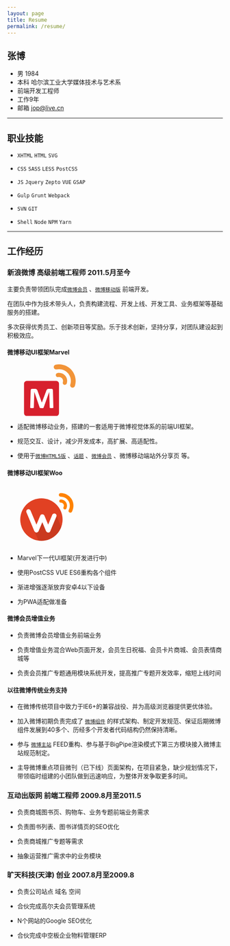 ```yaml
---
layout: page
title: Resume
permalink: /resume/
---
```


## 张博

- 男 1984
- 本科 哈尔滨工业大学媒体技术与艺术系
- 前端开发工程师
- 工作9年
- 邮箱 [jop@live.cn](mailto:jop@live.cn)

***

## 职业技能

- `XHTML` `HTML`  `SVG`

- `CSS` `SASS` `LESS` `PostCSS`

- `JS` `Jquery` `Zepto` `VUE` `GSAP`

- `Gulp` `Grunt` `Webpack`

- `SVN` `GIT`

- `Shell`  `Node` `NPM` `Yarn`


***

## 工作经历

### 新浪微博 高级前端工程师 2011.5月至今

主要负责带领团队完成[`微博会员`](http://new.vip.weibo.cn) 、[`微博移动版`](http://m.weibo.cn) 前端开发。

在团队中作为技术带头人，负责构建流程、开发上线、开发工具、业务框架等基础服务的搭建。

多次获得优秀员工、创新项目等奖励。乐于技术创新，坚持分享，对团队建设起到积极效应。

#### **微博移动UI框架Marvel**

<svg xmlns="http://www.w3.org/2000/svg"  viewBox="0 0 291.7 219.3" width="160">
  <path fill="#D7202D" d="M220.8 207.3c0 6.6-5.4 12-12 12h-125c-6.6 0-12-5.4-12-12v-125c0-6.6 5.4-12 12-12h125c6.6 0 12 5.4 12 12v125z"/>
  <path fill="#FFF" d="M196.8 183.3c0 .4-.1.8-.3 1.1-.2.3-.7.6-1.3.8-.6.2-1.4.4-2.4.5s-2.3.2-3.8.2-2.8-.1-3.8-.2-1.8-.3-2.4-.5c-.6-.2-1-.5-1.3-.8s-.4-.7-.4-1.1l-2-66.3h-.1l-23.6 66.2c-.2.5-.4 1-.8 1.4-.4.4-.9.6-1.5.8-.7.2-1.5.3-2.5.4-1 .1-2.2.1-3.7.1-1.4 0-2.6-.1-3.7-.2-1-.1-1.8-.3-2.5-.5s-1.2-.5-1.5-.8c-.4-.3-.6-.7-.8-1.2L115.7 117h-.1l-2 66.3c0 .4-.1.8-.3 1.1-.2.3-.7.6-1.3.8-.6.2-1.4.4-2.4.5-1 .1-2.3.2-3.8.2s-2.8-.1-3.8-.2-1.8-.3-2.4-.5c-.6-.2-1-.5-1.3-.8-.2-.3-.3-.7-.3-1.1l2-72.6c0-2.1.6-3.8 1.7-4.9 1.1-1.1 2.6-1.7 4.5-1.7H117c1.9 0 3.6.2 5 .5s2.6.8 3.6 1.6c1 .7 1.8 1.7 2.5 2.9s1.3 2.7 1.8 4.4l17.6 48.5h.3l18.3-48.4c.5-1.8 1.1-3.3 1.8-4.5.6-1.2 1.4-2.2 2.3-3 .9-.8 1.9-1.3 3.1-1.6 1.2-.3 2.5-.5 4.1-.5h11.1c1.1 0 2.1.1 2.9.4.8.3 1.5.7 2 1.3s.9 1.3 1.2 2.1c.3.8.4 1.8.4 2.8l1.8 72.7z"/>
  <path fill="#F29438" d="M273.6 23.3C256.1 3.9 230.4-3.5 206.5 1.5c-5.5 1.2-9 6.6-7.8 12.1 1.1 5.5 6.6 9 12.1 7.8 16.9-3.6 35.2 1.7 47.7 15.4 12.4 13.8 15.8 32.5 10.5 49-1.8 5.4 1.2 11.1 6.5 12.8 5.4 1.7 11.1-1.2 12.9-6.5V92c7.4-23 2.7-49.4-14.8-68.7"/>
  <path fill="#F29438" d="M246.7 47.5c-8.5-9.4-21.1-13-32.6-10.6-4.7 1-7.8 5.7-6.7 10.4 1 4.7 5.7 7.8 10.4 6.7 5.7-1.2 11.8.6 16 5.1 4.2 4.6 5.3 10.9 3.5 16.4-1.5 4.6 1.1 9.6 5.6 11 4.6 1.5 9.6-1 11.1-5.6 3.6-11.2 1.3-24-7.3-33.4"/>
</svg>

- 适配微博移动业务，搭建的一套适用于微博视觉体系的前端UI框架。

- 规范交互、设计，减少开发成本，高扩展、高适配性。

- 使用于[`微博HTML5版`](https://m.weibo.cn/beta) 、[`话题`](https://m.weibo.cn/p/tabbar?containerid=100803&lfid=100808e1b1085ffb80f986a3229bddc32eb891&luicode=10000011&page_type=tabbar) 、[`微博会员`](http://new.vip.weibo.cn) 、微博移动端站外分享页 等。

#### **微博移动UI框架Woo**

<svg xmlns="http://www.w3.org/2000/svg" viewBox="0 0 220 200" width="160">
  <g fill="#FF8200">
    <path d="M207.1 46.5c-7.8-12.8-21.4-19.8-35.4-19.5-3.2.1-5.8 2.8-5.7 6 0 3.2 2.7 5.8 6 5.7 9.9-.2 19.6 4.7 25.2 13.8 5.5 9.1 5.4 20.1.6 28.8-1.6 2.9-.5 6.4 2.3 7.9 2.9 1.5 6.4.5 8-2.3v-.1c6.6-12.1 6.8-27.5-1-40.3"/>
    <path d="M189.4 57.3c-3.8-6.2-10.5-9.6-17.2-9.5-2.8.1-5 2.4-4.9 5.2.1 2.8 2.4 5 5.1 4.9 3.3-.1 6.6 1.6 8.5 4.6 1.9 3.1 1.8 6.7.2 9.6-1.3 2.4-.4 5.5 2 6.8 2.4 1.3 5.5.5 6.9-2 3.1-5.9 3.2-13.3-.6-19.6"/>
  </g>
  <circle fill="#E14123" cx="110" cy="112" r="68"/>
  <path opacity=".1" d="M173.6 136l-16-39.8-27 41.2-22.2-26.2-22.8 33.2 15 35c3.1.4 6.2.7 9.4.7 29.1-.1 53.9-18.4 63.6-44.1z"/>
  <path fill="#FFF" stroke="#FFF" stroke-width="3" stroke-miterlimit="10" d="M156.7 101.8l-19.7 47c-.1.3-1.5 3.5-5.3 3.5-3.2 0-5.1-3.2-5.2-3.5l-13.6-32.2-13.6 32.2c-.1.3-2 3.5-5.2 3.5-3.4 0-5.1-3.2-5.3-3.5L63.2 88.2c-1.1-2.8.1-6.2 3.1-7.4 2.8-1.2 6.2.1 7.4 3L94.1 132l13.4-31.9c.9-2.3 3.1-3.5 5.4-3.5 2.2 0 4.4 1.2 5.4 3.5l13.4 31.9 14.5-34.5c1.2-2.9 4.6-4.3 7.6-3 2.8 1.1 4.2 4.5 2.9 7.3z"/>
</svg>

- Marvel下一代UI框架(开发进行中)

- 使用PostCSS VUE ES6重构各个组件

- 渐进增强逐渐放弃安卓4以下设备

- 为PWA适配做准备

#### **微博会员增值业务**

- 负责微博会员增值业务前端业务

- 负责增值业务混合Web页面开发，会员生日祝福、会员卡片商城、会员表情商城等

- 负责会员推广专题通用模块系统开发，提高推广专题开发效率，缩短上线时间

#### **以往微博传统业务支持**

- 在微博传统项目中致力于IE6+的兼容战役、并为高级浏览器提供更优体验。

- 加入微博初期负责完成了 [`微博组件`](http://open.weibo.com/connect) 的样式架构、制定开发规范、保证后期微博组件发展到40多个、历经多个开发者代码结构仍然保持清晰。

- 参与 [`微博主站`](http://weibo.com) FEED重构、参与基于BigPipe渲染模式下第三方模块接入微博主站规范制定。

- 主导微博重点项目微刊（已下线）页面架构，在项目紧急，缺少规划情况下，带领临时组建的小团队做到迅速响应，为整体开发争取更多时间。

### 互动出版网 前端工程师 2009.8月至2011.5

- 负责商城图书页、购物车、业务专题前端业务需求

- 负责图书列表、图书详情页的SEO优化

- 负责商城推广专题等需求

- 抽象运营推广需求中的业务模块

### 旷天科技(天津) 创业 2007.8月至2009.8

- 负责公司站点 域名 空间

- 合伙完成高尔夫会员管理系统

- N个网站的Google SEO优化

- 合伙完成中空板企业物料管理ERP
